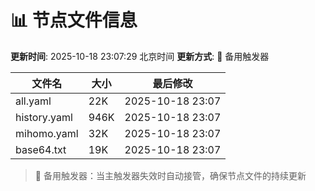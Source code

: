 # 📊 节点文件信息

**更新时间**: 2025-10-18 23:07:29 北京时间
**更新方式**: 🔄 备用触发器

| 文件名 | 大小 | 最后修改 |
|--------|------|----------|
| all.yaml | 22K | 2025-10-18 23:07 |
| history.yaml | 946K | 2025-10-18 23:07 |
| mihomo.yaml | 32K | 2025-10-18 23:07 |
| base64.txt | 19K | 2025-10-18 23:07 |

> 🔄 备用触发器：当主触发器失效时自动接管，确保节点文件的持续更新
